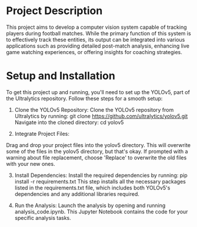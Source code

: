 # Project Description
This project aims to develop a computer vision system capable of tracking players during football matches. 
While the primary function of this system is to effectively track these entities, its output can be integrated into various applications such
 as providing detailed post-match analysis, enhancing live game watching experiences, or offering insights for coaching strategies.

 
# Setup and Installation
To get this project up and running, you'll need to set up the YOLOv5, part of the Ultralytics repository. Follow these steps for a smooth setup:

1. Clone the YOLOv5 Repository:
Clone the YOLOv5 repository from Ultralytics by running:
git clone https://github.com/ultralytics/yolov5.git
Navigate into the cloned directory:
cd yolov5

2. Integrate Project Files:

Drag and drop your project files into the yolov5 directory. This will overwrite some of the files in the yolov5 directory, but that's okay.
If prompted with a warning about file replacement, choose 'Replace' to overwrite the old files with your new ones.

3. Install Dependencies:
Install the required dependencies by running:
pip install -r requirements.txt
This step installs all the necessary packages listed in the requirements.txt file, which includes both YOLOv5's dependencies and any additional libraries required.

4. Run the Analysis:
Launch the analysis by opening and running analysis_code.ipynb.
This Jupyter Notebook contains the code for your specific analysis tasks.

